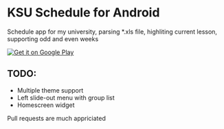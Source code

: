 # KSU Schedule for Android

Schedule app for my university, parsing *.xls file, highliting current lesson, supporting odd and even weeks

<a href="https://play.google.com/store/apps/details?id=com.stiggpwnz.schedule">
  <img alt="Get it on Google Play"
       src="http://www.android.com/images/brand/get_it_on_play_logo_large.png" />
</a>

## TODO:

- Multiple theme support
- Left slide-out menu with group list
- Homescreen widget

Pull requests are much appriciated
